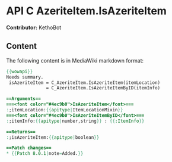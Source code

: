 # API C AzeriteItem.IsAzeriteItem

**Contributor:** KethoBot

## Content

The following content is in MediaWiki markdown format:

```mediawiki
{{wowapi}}
Needs summary.
 isAzeriteItem = C_AzeriteItem.IsAzeriteItem(itemLocation)
               = C_AzeriteItem.IsAzeriteItemByID(itemInfo)

==Arguments==
===<font color="#4ec9b0">IsAzeriteItem</font>===
:;itemLocation:{{apitype|ItemLocationMixin}}
===<font color="#4ec9b0">IsAzeriteItemByID</font>===
:;itemInfo:{{apitype|number,string}} : {{:ItemInfo}}

==Returns==
:;isAzeriteItem:{{apitype|boolean}}

==Patch changes==
* {{Patch 8.0.1|note=Added.}}
```